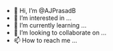 - 👋 Hi, I’m @AJPrasadB
- 👀 I’m interested in ...
- 🌱 I’m currently learning ...
- 💞️ I’m looking to collaborate on ...
- 📫 How to reach me ...

<!---
AJPrasadB/AJPrasadB is a ✨ special ✨ repository because its `README.md` (this file) appears on your GitHub profile.
You can click the Preview link to take a look at your changes.
--->
